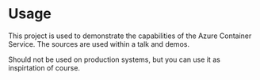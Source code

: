 # Usage
This project is used to demonstrate the capabilities of the Azure Container Service. The sources are used within a talk and demos.

Should not be used on production systems, but you can use it as inspirtation of course.